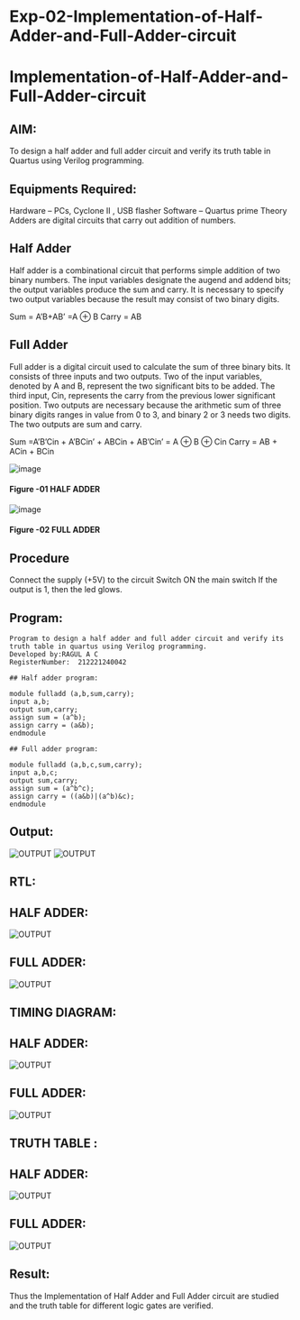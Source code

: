 # Exp-02-Implementation-of-Half-Adder-and-Full-Adder-circuit

# Implementation-of-Half-Adder-and-Full-Adder-circuit
## AIM:
To design a half adder and full adder circuit and verify its truth table in Quartus using Verilog programming.

## Equipments Required:
Hardware – PCs, Cyclone II , USB flasher
Software – Quartus prime
Theory
Adders are digital circuits that carry out addition of numbers.

## Half Adder
Half adder is a combinational circuit that performs simple addition of two binary numbers. The input variables designate the augend and addend bits; the output variables produce the sum and carry. It is necessary to specify two output variables because the result may consist of two binary digits.

Sum = A’B+AB’ =A ⊕ B Carry = AB

## Full Adder
Full adder is a digital circuit used to calculate the sum of three binary bits. It consists of three inputs and two outputs. Two of the input variables, denoted by A and B, represent the two significant bits to be added. The third input, Cin, represents the carry from the previous lower significant position. Two outputs are necessary because the arithmetic sum of three binary digits ranges in value from 0 to 3, and binary 2 or 3 needs two digits. The two outputs are sum and carry.

Sum =A’B’Cin + A’BCin’ + ABCin + AB’Cin’ = A ⊕ B ⊕ Cin Carry = AB + ACin + BCin

 ![image](https://user-images.githubusercontent.com/36288975/163552156-a13e5a56-c638-4110-97d9-8896907c8d25.png)

#### Figure -01 HALF ADDER 


![image](https://user-images.githubusercontent.com/36288975/163552057-b3547877-6d07-45b4-b7e0-bcfebfad9e1d.png)

#### Figure -02 FULL ADDER 

## Procedure

Connect the supply (+5V) to the circuit
Switch ON the main switch
If the output is 1, then the led glows.
## Program:

```
Program to design a half adder and full adder circuit and verify its truth table in quartus using Verilog programming.
Developed by:RAGUL A C
RegisterNumber:  212221240042

## Half adder program:

module fulladd (a,b,sum,carry);
input a,b;
output sum,carry;
assign sum = (a^b);
assign carry = (a&b);
endmodule

## Full adder program:

module fulladd (a,b,c,sum,carry);
input a,b,c;
output sum,carry;
assign sum = (a^b^c);
assign carry = ((a&b)|(a^b)&c);
endmodule

```

## Output:
![OUTPUT](./outha.png)
![OUTPUT](./outfula.png)
## RTL:
## HALF ADDER:
![OUTPUT](./o1.png)
## FULL ADDER:
![OUTPUT](./fulladder.png)
## TIMING DIAGRAM:
## HALF ADDER:
![OUTPUT](./half%20adder%20timing.png)
## FULL ADDER:
![OUTPUT](./fulladdertiming.png)



## TRUTH TABLE :
## HALF ADDER:
![OUTPUT](./half%20adder%20truth%20table.png)
## FULL ADDER:
![OUTPUT](./full%20adder%20truth%20table.png)

## Result:
Thus the Implementation of Half Adder and Full Adder circuit are studied and the truth table for different logic gates are verified.

